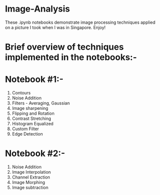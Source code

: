 # Image-Analysis

These .ipynb notebooks demonstrate image processing techniques applied on a picture I took when I was in Singapore. Enjoy!

# Brief overview of techniques implemented in the notebooks:-

# Notebook #1:-

1. Contours
2. Noise Addition
3. Filters - Averaging, Gaussian
4. Image sharpening
5. Flipping and Rotation
6. Contrast Stretching
7. Histogram Equalized
8. Custom Filter
9. Edge Detection

# Notebook #2:-

1. Noise Addition
2. Image Interpolation
3. Channel Extraction
4. Image Morphing
5. Image subtraction





